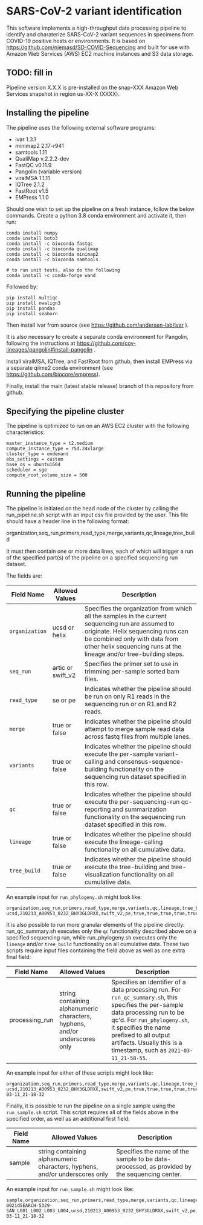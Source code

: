 # SARS-CoV-2 variant identification

This software implements a high-throughput data processing pipeline to identify and charaterize SARS-CoV-2 variant sequences in specimens from COVID-19 positive hosts or environments.  It is based on https://github.com/niemasd/SD-COVID-Sequencing and built for use with Amazon Web Services (AWS) EC2 machine instances and S3 data storage.

## TODO: fill in
Pipeline version X.X.X is pre-installed on the snap-XXX Amazon Web Services snapshot in region us-XX-X (XXXX).  

## Installing the pipeline
The pipeline uses the following external software programs:

* ivar 1.3.1
* minimap2 2.17-r941
* samtools 1.11
* QualiMap v.2.2.2-dev
* FastQC v0.11.9
* Pangolin (variable version)
* viralMSA 1.1.11
* IQTree 2.1.2
* FastRoot v1.5
* EMPress 1.1.0

Should one wish to set up the pipeline on a fresh instance, follow the below commands.
Create a python 3.8 conda environment and activate it, then run:

```
conda install numpy 
conda install boto3
conda install -c bioconda fastqc
conda install -c bioconda qualimap
conda install -c bioconda minimap2
conda install -c bioconda samtools

# to run unit tests, also do the following
conda install -c conda-forge wand
```

Followed by:
```
pip install multiqc
pip install nwalign3
pip install pandas
pip install seaborn
```

Then install ivar from source (see https://github.com/andersen-lab/ivar ).

It is also necessary to create a separate conda environment for Pangolin, following the instructions at 
https://github.com/cov-lineages/pangolin#install-pangolin .

Install viralMSA, IQTree, and FastRoot from github, then install EMPress via a separate qiime2 conda environment (see https://github.com/biocore/empress).

Finally, install the main (latest stable release) branch of this repository from github.

## Specifying the pipeline cluster

The pipeline is optimized to run on an AWS EC2 cluster with the following characteristics:
```
master_instance_type = t2.medium
compute_instance_type = r5d.24xlarge
cluster_type = ondemand
ebs_settings = custom
base_os = ubuntu1604
scheduler = sge
compute_root_volume_size = 500
```


## Running the pipeline

The pipeline is initiated on the head node of the cluster by calling the run_pipeline.sh script with an input csv file provided by the user.  This file should have a header line in the following format:

organization,seq_run,primers,read_type,merge,variants,qc,lineage,tree_build

It must then contain one or more data lines, each of which will trigger a run of the specified part(s) of the pipeline on a specified sequencing run dataset.

The fields are:

|Field Name|Allowed Values|Description|
|----------|--------------|-----------|
|`organization`|ucsd or helix|Specifies the organization from which all the samples in the current sequencing run are assumed to originate.  Helix sequencing runs can be combined only with data from other helix sequencing runs at the lineage and/or tree-building steps.|
|`seq_run`|artic or swift_v2|Specifies the primer set to use in trimming per-sample sorted bam files.|
|`read_type`|se or pe|Indicates whether the pipeline should be run on only R1 reads in the sequencing run or on R1 and R2 reads.|
|`merge`|true or false|Indicates whether the pipeline should attempt to merge sample read data across fastq files from multiple lanes.|
|`variants`|true or false|Indicates whether the pipeline should execute the per-sample variant-calling and consensus-sequence-building functionality on the sequencing run dataset specified in this row.|
|`qc`|true or false|Indicates whether the pipeline should execute the per-sequencing-run qc-reporting and summarization functionality on the sequencing run dataset specified in this row.|
|`lineage`|true or false|Indicates whether the pipeline should execute the lineage-calling functionality on all cumulative data.|
|`tree_build`|true or false|Indicates whether the pipeline should execute the tree-building and tree-visualization functionality on all cumulative data.|

An example input for `run_phylogeny.sh` might look like:

```
organization,seq_run,primers,read_type,merge,variants,qc,lineage,tree_build
ucsd,210213_A00953_0232_BHY3GLDRXX,swift_v2,pe,true,true,true,true,true
```

It is also possible to run more granular elements of the pipeline directly: run_qc_summary.sh executes only the `qc` functionality described above on a specified sequencing run, while run_phylogeny.sh executes only the `lineage` and/or `tree_build` functionality on all cumulative data. These two scripts require input files containing the field above as well as one extra final field:

|Field Name|Allowed Values|Description|
|----------|--------------|-----------|
|processing_run|string containing alphanumeric characters, hyphens, and/or underscores only|Specifies an identifier of a data processing run.  For `run_qc_summary.sh`, this specifies the per-sample data processing run to be qc'd. For `run_phylogeny.sh`, it specifies the name prefixed to all output artifacts.  Usually this is a timestamp, such as `2021-03-11_21-58-55`.|

An example input for either of these scripts might look like:

```
organization,seq_run,primers,read_type,merge,variants,qc,lineage,tree_build
ucsd,210213_A00953_0232_BHY3GLDRXX,swift_v2,pe,true,true,true,true,true,2021-03-11_21-18-32
```

Finally, it is possible to run the pipeline on a single sample using the `run_sample.sh` script.  This script requires all of the fields above in the specified order, as well as an additional first field:


|Field Name|Allowed Values|Description|
|----------|--------------|-----------|
|sample|string containing alphanumeric characters, hyphens, and/or underscores only|Specifies the name of the sample to be data-processed, as provided by the sequencing center.|

An example input for `run_sample.sh` might look like:

```
sample,organization,seq_run,primers,read_type,merge,variants,qc,lineage,tree_build
002idSEARCH-5329-SAN_L001_L002_L003_L004,ucsd,210213_A00953_0232_BHY3GLDRXX,swift_v2,pe,true,true,true,true,true,2021-03-11_21-18-32
```
